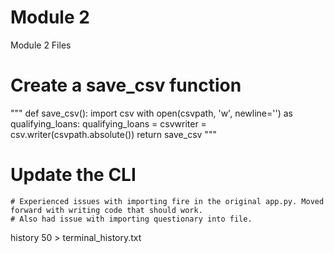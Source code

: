 # Module 2
 Module 2 Files
# Create a save_csv function
"""
    def save_csv():
    import csv
    with open(csvpath, 'w', newline='') as qualifying_loans:
        qualifying_loans = csvwriter = csv.writer(csvpath.absolute())
        return save_csv
"""
# Update the CLI
    # Experienced issues with importing fire in the original app.py. Moved forward with writing code that should work.
    # Also had issue with importing questionary into file.

history 50 > terminal_history.txt
